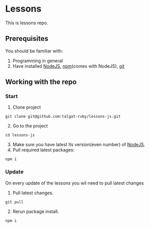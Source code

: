 # Lessons

This is lessons repo.

## Prerequisites

You should be familiar with:

1. Programming in general
2. Have installed [NodeJS](https://nodejs.org), [npm](https://www.npmjs.com/)(comes with
   NodeJS), [git](https://git-scm.com/)

## Working with the repo

### Start

1. Clone project

```shell
git clone git@github.com:talgat-ruby/lessons-js.git
```

2. Go to the project

```shell
cd lessons-js
```

3. Make sure you have latest lts version(even number) of [NodeJS](https://nodejs.org/en).
4. Pull required latest packages:

```shell
npm i
```

### Update

On every update of the lessons you wil need to pull latest changes

1. Pull latest changes.

```shell
git pull
```

2. Rerun package install.

```shell
npm i
```
